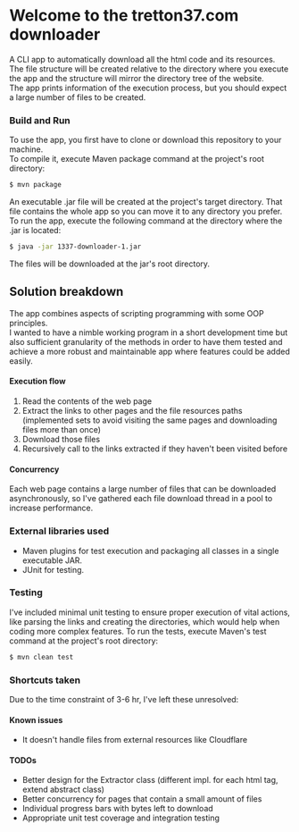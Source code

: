 # Welcome to the tretton37.com downloader
A CLI app to automatically download all the html code and its resources.  
The file structure will be created relative to the directory where you execute the app and the structure will mirror the directory tree of the website.  
The app prints information of the execution process, but you should expect a large number of files to be created.
### Build and Run
To use the app, you first have to clone or download this repository to your machine.  
To compile it, execute Maven package command at the project's root directory:
``` Bash
$ mvn package
```
An executable .jar file will be created at the project's target directory. That file contains the whole app so you can move it to any directory you prefer.  
To run the app, execute the following command at the directory where the .jar is located:
``` Bash
$ java -jar 1337-downloader-1.jar
```
The files will be downloaded at the jar's root directory.
## Solution breakdown
The app combines aspects of scripting programming with some OOP principles.  
I wanted to have a nimble working program in a short development time but also sufficient granularity of the methods in order to have them tested and achieve a more robust and maintainable app where features could be added easily.
#### Execution flow
1. Read the contents of the web page 
2. Extract the links to other pages and the file resources paths (implemented sets to avoid visiting the same pages and downloading files more than once)
3. Download those files
4. Recursively call to the links extracted if they haven't been visited before
#### Concurrency
Each web page contains a large number of files that can be downloaded asynchronously, so I've gathered each file download thread in a pool to increase performance.
### External libraries used
* Maven plugins for test execution and packaging all classes in a single executable JAR.
* JUnit for testing.
### Testing
I've included minimal unit testing to ensure proper execution of vital actions, like parsing the links and creating the directories, which would help when coding more complex features.
To run the tests, execute Maven's test command at the project's root directory:
``` Bash
$ mvn clean test
```
### Shortcuts taken
Due to the time constraint of 3-6 hr, I've left these unresolved:
#### Known issues
* It doesn't handle files from external resources like Cloudflare
#### TODOs
* Better design for the Extractor class (different impl. for each html tag, extend abstract class)
* Better concurrency for pages that contain a small amount of files
* Individual progress bars with bytes left to download
* Appropriate unit test coverage and integration testing
